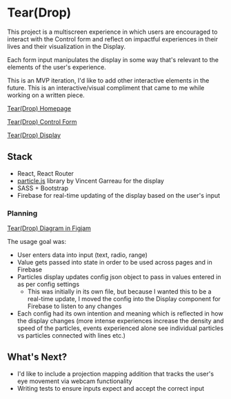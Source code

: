 # Tear(Drop)

This project is a multiscreen experience in which users are encouraged to interact with the Control form and reflect on impactful experiences in their lives and their visualization in the Display.

Each form input manipulates the display in some way that's relevant to the elements of the user's experience.

This is an MVP iteration, I'd like to add other interactive elements in the future. This is an interactive/visual compliment that came to me while working on a written piece.

[Tear(Drop) Homepage](./src/assets/images/teardrop-homepage.png)

[Tear(Drop) Control Form](./src/assets/images/teardrop-form.png)

[Tear(Drop) Display](./src/assets/images/teardrop-display.png)

## Stack

-   React, React Router
-   [particle.js](https://github.com/VincentGarreau/particles.js) library by Vincent Garreau for the display
-   SASS + Bootstrap
-   Firebase for real-time updating of the display based on the user's input

### Planning

[Tear(Drop) Diagram in Figjam](./src/assets/images/teardrop-planning.png)

The usage goal was:

-   User enters data into input (text, radio, range)
-   Value gets passed into state in order to be used across pages and in Firebase
-   Particles display updates config json object to pass in values entered in as per config settings
    -   This was initially in its own file, but because I wanted this to be a real-time update, I moved the config into the Display component for Firebase to listen to any changes
-   Each config had its own intention and meaning which is reflected in how the display changes (more intense experiences increase the density and speed of the particles, events experienced alone see individual particles vs particles connected with lines etc.)

## What's Next?

-   I'd like to include a projection mapping addition that tracks the user's eye movement via webcam functionality
-   Writing tests to ensure inputs expect and accept the correct input
